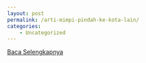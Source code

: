 ```yaml
---
layout: post
permalink: /arti-mimpi-pindah-ke-kota-lain/
categories:
    - Uncategorized
---
```


[Baca Selengkapnya](/08)